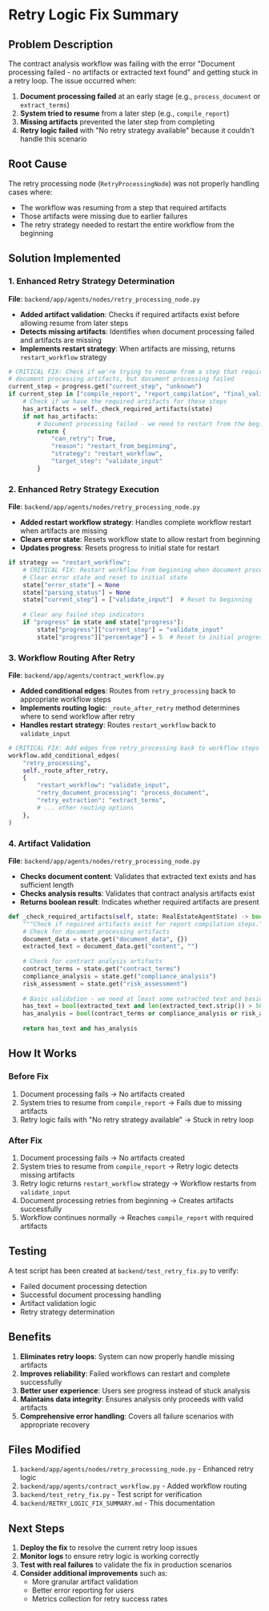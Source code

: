 # Retry Logic Fix Summary

## Problem Description

The contract analysis workflow was failing with the error "Document processing failed - no artifacts or extracted text found" and getting stuck in a retry loop. The issue occurred when:

1. **Document processing failed** at an early stage (e.g., `process_document` or `extract_terms`)
2. **System tried to resume** from a later step (e.g., `compile_report`) 
3. **Missing artifacts** prevented the later step from completing
4. **Retry logic failed** with "No retry strategy available" because it couldn't handle this scenario

## Root Cause

The retry processing node (`RetryProcessingNode`) was not properly handling cases where:
- The workflow was resuming from a step that required artifacts
- Those artifacts were missing due to earlier failures
- The retry strategy needed to restart the entire workflow from the beginning

## Solution Implemented

### 1. Enhanced Retry Strategy Determination

**File**: `backend/app/agents/nodes/retry_processing_node.py`

- **Added artifact validation**: Checks if required artifacts exist before allowing resume from later steps
- **Detects missing artifacts**: Identifies when document processing failed and artifacts are missing
- **Implements restart strategy**: When artifacts are missing, returns `restart_workflow` strategy

```python
# CRITICAL FIX: Check if we're trying to resume from a step that requires
# document processing artifacts, but document processing failed
current_step = progress.get("current_step", "unknown")
if current_step in ["compile_report", "report_compilation", "final_validation"]:
    # Check if we have the required artifacts for these steps
    has_artifacts = self._check_required_artifacts(state)
    if not has_artifacts:
        # Document processing failed - we need to restart from the beginning
        return {
            "can_retry": True, 
            "reason": "restart_from_beginning",
            "strategy": "restart_workflow",
            "target_step": "validate_input"
        }
```

### 2. Enhanced Retry Strategy Execution

**File**: `backend/app/agents/nodes/retry_processing_node.py`

- **Added restart workflow strategy**: Handles complete workflow restart when artifacts are missing
- **Clears error state**: Resets workflow state to allow restart from beginning
- **Updates progress**: Resets progress to initial state for restart

```python
if strategy == "restart_workflow":
    # CRITICAL FIX: Restart workflow from beginning when document processing failed
    # Clear error state and reset to initial state
    state["error_state"] = None
    state["parsing_status"] = None
    state["current_step"] = ["validate_input"]  # Reset to beginning
    
    # Clear any failed step indicators
    if "progress" in state and state["progress"]:
        state["progress"]["current_step"] = "validate_input"
        state["progress"]["percentage"] = 5  # Reset to initial progress
```

### 3. Workflow Routing After Retry

**File**: `backend/app/agents/contract_workflow.py`

- **Added conditional edges**: Routes from `retry_processing` back to appropriate workflow steps
- **Implements routing logic**: `_route_after_retry` method determines where to send workflow after retry
- **Handles restart strategy**: Routes `restart_workflow` back to `validate_input`

```python
# CRITICAL FIX: Add edges from retry_processing back to workflow steps
workflow.add_conditional_edges(
    "retry_processing",
    self._route_after_retry,
    {
        "restart_workflow": "validate_input",
        "retry_document_processing": "process_document",
        "retry_extraction": "extract_terms",
        # ... other routing options
    },
)
```

### 4. Artifact Validation

**File**: `backend/app/agents/nodes/retry_processing_node.py`

- **Checks document content**: Validates that extracted text exists and has sufficient length
- **Checks analysis results**: Validates that contract analysis artifacts exist
- **Returns boolean result**: Indicates whether required artifacts are present

```python
def _check_required_artifacts(self, state: RealEstateAgentState) -> bool:
    """Check if required artifacts exist for report compilation steps."""
    # Check for document processing artifacts
    document_data = state.get("document_data", {})
    extracted_text = document_data.get("content", "")
    
    # Check for contract analysis artifacts
    contract_terms = state.get("contract_terms")
    compliance_analysis = state.get("compliance_analysis")
    risk_assessment = state.get("risk_assessment")
    
    # Basic validation - we need at least some extracted text and basic analysis results
    has_text = bool(extracted_text and len(extracted_text.strip()) > 50)
    has_analysis = bool(contract_terms or compliance_analysis or risk_assessment)
    
    return has_text and has_analysis
```

## How It Works

### Before Fix
1. Document processing fails → No artifacts created
2. System tries to resume from `compile_report` → Fails due to missing artifacts
3. Retry logic fails with "No retry strategy available" → Stuck in retry loop

### After Fix
1. Document processing fails → No artifacts created
2. System tries to resume from `compile_report` → Retry logic detects missing artifacts
3. Retry logic returns `restart_workflow` strategy → Workflow restarts from `validate_input`
4. Document processing retries from beginning → Creates artifacts successfully
5. Workflow continues normally → Reaches `compile_report` with required artifacts

## Testing

A test script has been created at `backend/test_retry_fix.py` to verify:
- Failed document processing detection
- Successful document processing handling
- Artifact validation logic
- Retry strategy determination

## Benefits

1. **Eliminates retry loops**: System can now properly handle missing artifacts
2. **Improves reliability**: Failed workflows can restart and complete successfully
3. **Better user experience**: Users see progress instead of stuck analysis
4. **Maintains data integrity**: Ensures analysis only proceeds with valid artifacts
5. **Comprehensive error handling**: Covers all failure scenarios with appropriate recovery

## Files Modified

1. `backend/app/agents/nodes/retry_processing_node.py` - Enhanced retry logic
2. `backend/app/agents/contract_workflow.py` - Added workflow routing
3. `backend/test_retry_fix.py` - Test script for verification
4. `backend/RETRY_LOGIC_FIX_SUMMARY.md` - This documentation

## Next Steps

1. **Deploy the fix** to resolve the current retry loop issues
2. **Monitor logs** to ensure retry logic is working correctly
3. **Test with real failures** to validate the fix in production scenarios
4. **Consider additional improvements** such as:
   - More granular artifact validation
   - Better error reporting for users
   - Metrics collection for retry success rates
